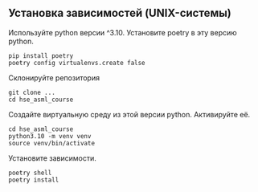 ## Установка зависимостей (UNIX-системы)

Используйте python версии ^3.10. Установите poetry в эту версию python.

```
pip install poetry
poetry config virtualenvs.create false
```

Склонируйте репозитория
```
git clone ...
cd hse_asml_course
```

Создайте виртуальную среду из этой версии python. Активируйте её.
```
cd hse_asml_course
python3.10 -m venv venv
source venv/bin/activate
```

Установите зависимости.
```
poetry shell
poetry install
```
